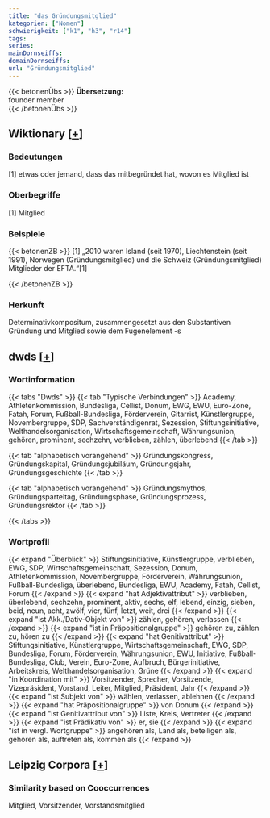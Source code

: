 ```yaml
---
title: "das Gründungsmitglied"
kategorien: ["Nomen"]
schwierigkeit: ["k1", "h3", "r14"]
tags:
series:
mainDornseiffs:
domainDornseiffs:
url: "Gründungsmitglied"
---
```


{{< betonenÜbs >}}
**Übersetzung:**  
founder  member  
{{< /betonenÜbs >}}

## Wiktionary [[+](https://de.wiktionary.org/wiki/Gründungsmitglied)]

### Bedeutungen
[1] etwas oder jemand, dass das mitbegründet hat, wovon es Mitglied ist  

### Oberbegriffe
[1] Mitglied  

### Beispiele
{{< betonenZB >}}
[1] „2010 waren Island (seit 1970), Liechtenstein (seit 1991), Norwegen (Gründungsmitglied) und die Schweiz (Gründungsmitglied) Mitglieder der EFTA.“[1]  

{{< /betonenZB >}}
### Herkunft
Determinativkompositum, zusammengesetzt aus den Substantiven Gründung und Mitglied sowie dem Fugenelement -s  



## dwds [[+](https://www.dwds.de/wb/Gründungsmitglied)]

### Wortinformation
{{< tabs "Dwds" >}}
{{< tab "Typische Verbindungen" >}}
Academy, Athletenkommission, Bundesliga, Cellist, Donum, EWG, EWU, Euro-Zone, Fatah, Forum, Fußball-Bundesliga, Förderverein, Gitarrist, Künstlergruppe, Novembergruppe, SDP, Sachverständigenrat, Sezession, Stiftungsinitiative, Welthandelsorganisation, Wirtschaftsgemeinschaft, Währungsunion, gehören, prominent, sechzehn, verblieben, zählen, überlebend
{{< /tab >}}

{{< tab "alphabetisch vorangehend" >}}
Gründungskongress, Gründungskapital, Gründungsjubiläum, Gründungsjahr, Gründungsgeschichte
{{< /tab >}}

{{< tab "alphabetisch vorangehend" >}}
Gründungsmythos, Gründungsparteitag, Gründungsphase, Gründungsprozess, Gründungsrektor
{{< /tab >}}

{{< /tabs >}}

### Wortprofil
{{< expand "Überblick" >}} Stiftungsinitiative, Künstlergruppe, verblieben, EWG, SDP, Wirtschaftsgemeinschaft, Sezession, Donum, Athletenkommission, Novembergruppe, Förderverein, Währungsunion, Fußball-Bundesliga, überlebend, Bundesliga, EWU, Academy, Fatah, Cellist, Forum {{< /expand >}}
{{< expand "hat Adjektivattribut" >}} verblieben, überlebend, sechzehn, prominent, aktiv, sechs, elf, lebend, einzig, sieben, beid, neun, acht, zwölf, vier, fünf, letzt, weit, drei {{< /expand >}}
{{< expand "ist Akk./Dativ-Objekt von" >}} zählen, gehören, verlassen {{< /expand >}}
{{< expand "ist in Präpositionalgruppe" >}} gehören zu, zählen zu, hören zu {{< /expand >}}
{{< expand "hat Genitivattribut" >}} Stiftungsinitiative, Künstlergruppe, Wirtschaftsgemeinschaft, EWG, SDP, Bundesliga, Forum, Förderverein, Währungsunion, EWU, Initiative, Fußball-Bundesliga, Club, Verein, Euro-Zone, Aufbruch, Bürgerinitiative, Arbeitskreis, Welthandelsorganisation, Grüne {{< /expand >}}
{{< expand "in Koordination mit" >}} Vorsitzender, Sprecher, Vorsitzende, Vizepräsident, Vorstand, Leiter, Mitglied, Präsident, Jahr {{< /expand >}}
{{< expand "ist Subjekt von" >}} wählen, verlassen, ablehnen {{< /expand >}}
{{< expand "hat Präpositionalgruppe" >}} von Donum {{< /expand >}}
{{< expand "ist Genitivattribut von" >}} Liste, Kreis, Vertreter {{< /expand >}}
{{< expand "ist Prädikativ von" >}} er, sie {{< /expand >}}
{{< expand "ist in vergl. Wortgruppe" >}} angehören als, Land als, beteiligen als, gehören als, auftreten als, kommen als {{< /expand >}}

## Leipzig Corpora [[+](https://corpora.uni-leipzig.de/en/res?word=Gründungsmitglied&corpusId=deu_newscrawl-public_2018)]


### Similarity based on Cooccurrences
Mitglied, Vorsitzender, Vorstandsmitglied

